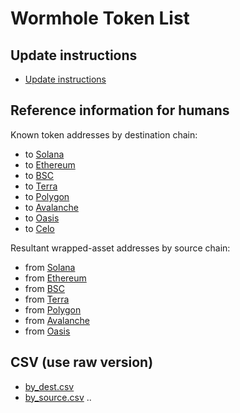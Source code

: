 # Wormhole Token List

## Update instructions

- [Update instructions](updating.md)

## Reference information for humans

Known token addresses by destination chain:

- to [Solana](content/dest_solana.md)
- to [Ethereum](content/dest_ethereum.md)
- to [BSC](content/dest_bsc.md)
- to [Terra](content/dest_terra.md)
- to [Polygon](content/dest_polygon.md)
- to [Avalanche](content/dest_avalanche.md)
- to [Oasis](content/dest_oasis.md)
- to [Celo](content/dest_celo.md)

Resultant wrapped-asset addresses by source chain:

- from [Solana](content/source_solana.md)
- from [Ethereum](content/source_ethereum.md)
- from [BSC](content/source_bsc.md)
- from [Terra](content/source_terra.md)
- from [Polygon](content/source_polygon.md)
- from [Avalanche](content/source_avalanche.md)
- from [Oasis](content/source_oasis.md)

## CSV (use raw version)

- [by_dest.csv](content/by_dest.csv)
- [by_source.csv](เนื้อหา/by_source.csv)
..
